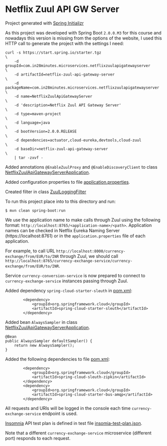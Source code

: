 # Netflix Zuul API GW Server

Project generated with [Spring Initializr](https://start.spring.io/)

As this project was developed with Spring Boot `2.0.0.M3` for this course and nowadays this version is missing from the options of the
website, I used this HTTP call to generate the project with the settings I need:

```
curl -s https://start.spring.io/starter.tgz                                   \
    -d groupId=com.in28minutes.microservices.netflixzuulapigatewayserver      \
    -d artifactId=netflix-zuul-api-gateway-server                             \
    -d packageName=com.in28minutes.microservices.netflixzuulapigatewayserver  \
    -d name=NetflixZuulApiGatewayServer                                       \
    -d 'description=Netflix Zuul API Gateway Server'                          \
    -d type=maven-project                                                     \
    -d language=java                                                          \
    -d bootVersion=2.0.0.RELEASE                                              \
    -d dependencies=actuator,cloud-eureka,devtools,cloud-zuul                 \
    -d baseDir=netflix-zuul-api-gateway-server                                \
    | tar -zxvf -
```

Added annotations `@EnableZuulProxy` and `@EnableDiscoveryClient` to class [NetflixZuulApiGatewayServerApplication](src/main/java/com/in28minutes/microservices/netflixeurekanamingserver/NetflixZuulApiGatewayServerApplication.java).

Added configuration properties to file [application.properties](src/main/resources/application.properties).

Created filter in class [ZuulLoggingFilter](src/main/java/com/in28minutes/microservices/netflixeurekanamingserver/ZuulLoggingFilter.java)

To run this project place into to this directory and run:

```
$ mvn clean spring-boot:run
```

We use the application name to make calls through Zuul using the following
format: `http://localhost:8765/<application-name>/<path>`. Application names
can be checked in Netflix Eureka Naming Server (https://localhost:8761) or in
the `application.properties` file of each application.

For example, to call URL
`http://localhost:8000/currency-exchange/from/EUR/to/INR`
through Zuul, we should call
`http://localhost:8765/currency-exchange-service/currency-exchange/from/EUR/to/INR`.

Service `currency-conversion-service` is now prepared to connect
to `currency-exchange-service` instances passing through Zuul.

Added dependency `spring-cloud-starter-sleuth` in [pom.xml](pom.xml):

```
        <dependency>
            <groupId>org.springframework.cloud</groupId>
            <artifactId>spring-cloud-starter-sleuth</artifactId>
        </dependency>
```

Added bean `AlwaysSampler` in class [NetflixZuulApiGatewayServerApplication](src/main/java/com/in28minutes/microservices/netflixzuulapigatewayserver/NetflixZuulApiGatewayServerApplication.java).

```
@Bean
public AlwaysSampler defaultSampler() {
    return new AlwaysSampler();
}
```

Added the following dependencies to file [pom.xml](pom.xml):

```
        <dependency>
            <groupId>org.springframework.cloud</groupId>
            <artifactId>spring-cloud-sleuth-zipkin</artifactId>
        </dependency>
        <dependency>
            <groupId>org.springframework.cloud</groupId>
            <artifactId>spring-cloud-starter-bus-amqp</artifactId>
        </dependency>
```

All requests and URIs will be logged in the console each time `currency-exchange-service` endpoint is used.

[Insomnia](https://insomnia.rest/) API test plan is defined in
test file [insomia-test-plan.json](insomia-test-plan.json).

Note that a different `currency-exchange-service`
microservice (different port) responds to each request.